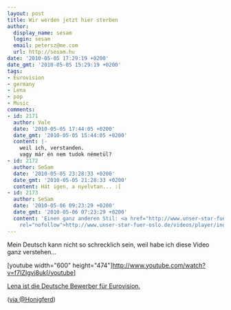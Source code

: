 ```yaml
---
layout: post
title: Wir werden jetzt hier sterben
author:
  display_name: sesam
  login: sesam
  email: petersz@me.com
  url: http://sesam.hu
date: '2010-05-05 17:29:19 +0200'
date_gmt: '2010-05-05 15:29:19 +0200'
tags:
- Eurovision
- germany
- Lena
- pop
- Music
comments:
- id: 2171
  author: Vale
  date: '2010-05-05 17:44:05 +0200'
  date_gmt: '2010-05-05 15:44:05 +0200'
  content: |-
    weil ich, verstanden.
    vagy már én nem tudok németül?
- id: 2172
  author: SeSam
  date: '2010-05-05 23:28:33 +0200'
  date_gmt: '2010-05-05 21:28:33 +0200'
  content: Hát igen, a nyelvtan... :[
- id: 2173
  author: SeSam
  date: '2010-05-06 09:23:29 +0200'
  date_gmt: '2010-05-06 07:23:29 +0200'
  content: 'Einen ganz anderen Stil: <a href="http://www.unser-star-fuer-oslo.de/videos/player/index.html?contentId=57482&initialTab=related&showId=1447-01"
    rel="nofollow">http://www.unser-star-fuer-oslo.de/videos/player/index.html?contentId=57482&initialTab=related&showId=1447-01</a>'
---
```


Mein Deutsch kann nicht so schrecklich sein, weil habe ich diese Video ganz verstehen...

[youtube width="600" height="474"]http://www.youtube.com/watch?v=f7IZIgvj8uk[/youtube]

[Lena ist die Deutsche Bewerber für Eurovision.](http://www.youtube.com/watch?v=8QSgNM9yNjo)

([via @Honigferd](http://twitter.com/honigferd/status/13365710432))
